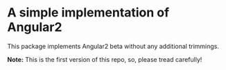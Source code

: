 # A simple implementation of Angular2

This package implements Angular2 beta without any additional trimmings.

**Note:** This is the first version of this repo, so, please tread carefully!
